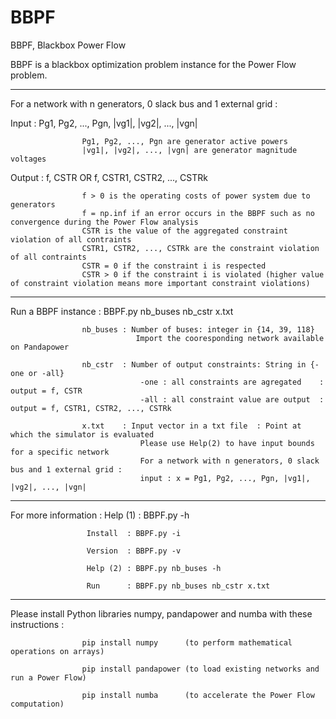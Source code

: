 # BBPF

BBPF, Blackbox Power Flow

BBPF is a blackbox optimization problem instance for the Power Flow problem. 

 _____________________________________________________________________________________________________________________________________________
 
For a network with n generators, 0 slack bus and 1 external grid :

  Input  :  Pg1, Pg2, ..., Pgn, |vg1|, |vg2|, ..., |vgn|
  
                    Pg1, Pg2, ..., Pgn are generator active powers
                    |vg1|, |vg2|, ..., |vgn| are generator magnitude voltages

  Output :  f, CSTR   OR   f, CSTR1, CSTR2, ..., CSTRk
  
                    f > 0 is the operating costs of power system due to generators
                    f = np.inf if an error occurs in the BBPF such as no convergence during the Power Flow analysis
                    CSTR is the value of the aggregated constraint violation of all contraints
                    CSTR1, CSTR2, ..., CSTRk are the constraint violation of all contraints
                    CSTR = 0 if the constraint i is respected
                    CSTR > 0 if the constraint i is violated (higher value of constraint violation means more important constraint violations) 

 _____________________________________________________________________________________________________________________________________________

Run a BBPF instance : BBPF.py nb_buses nb_cstr x.txt

                    nb_buses : Number of buses: integer in {14, 39, 118}
                                Import the cooresponding network available on Pandapower

                    nb_cstr  : Number of output constraints: String in {-one or -all}
                                 -one : all constraints are agregated    : output = f, CSTR 
                                 -all : all constraint value are output  : output = f, CSTR1, CSTR2, ..., CSTRk 

                    x.txt    : Input vector in a txt file  : Point at which the simulator is evaluated
                                 Please use Help(2) to have input bounds for a specific network
                                 For a network with n generators, 0 slack bus and 1 external grid :
                                 input : x = Pg1, Pg2, ..., Pgn, |vg1|, |vg2|, ..., |vgn| 

 _____________________________________________________________________________________________________________________________________________

For more information :
                     Help (1) : BBPF.py -h
 
                     Install  : BBPF.py -i
 
                     Version  : BBPF.py -v
 
                     Help (2) : BBPF.py nb_buses -h
 
                     Run      : BBPF.py nb_buses nb_cstr x.txt
 

 _____________________________________________________________________________________________________________________________________________

Please install Python libraries numpy, pandapower and numba with these instructions :

                    pip install numpy      (to perform mathematical operations on arrays)
  
                    pip install pandapower (to load existing networks and run a Power Flow)
  
                    pip install numba      (to accelerate the Power Flow computation)
